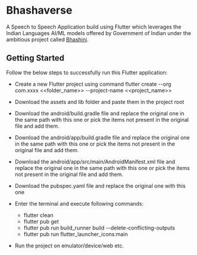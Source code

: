 # Bhashaverse

A Speech to Speech Application build using Flutter which leverages the Indian Languages AI/ML models offered by Government of Indian under the ambitious project called [Bhashini](www.bhashini.gov.in).

## Getting Started

Follow the below steps to successfully run this Flutter application:

- Create a new Flutter project using command
    flutter create --org com.xxxx <<folder_name>> --project-name <<project_name>>

- Download the assets and lib folder and paste them in the project root

- Download the android/build.gradle file and replace the original one in the same path with this one or pick the items not present in the original file and add them.

- Download the android/app/build.gradle file and replace the original one in the same path with this one or pick the items not present in the original file and add them.

- Download the android/app/src/main/AndroidManifest.xml file and replace the original one in the same path with this one or pick the items not present in the original file and add them.

- Download the pubspec.yaml file and replace the original one with this one

- Enter the terminal and execute following commands:
    - flutter clean
    - flutter pub get
    - flutter pub run build_runner build --delete-conflicting-outputs
    - flutter pub run flutter_launcher_icons:main
    
- Run the project on emulator/device/web etc.